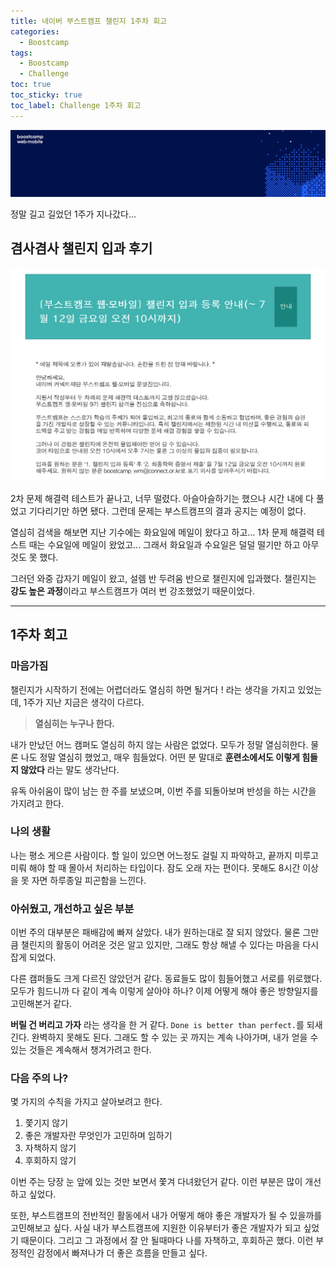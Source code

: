 ```yaml
---
title: 네이버 부스트캠프 챌린지 1주차 회고
categories:
  - Boostcamp
tags:
  - Boostcamp
  - Challenge
toc: true
toc_sticky: true
toc_label: Challenge 1주차 회고
---
```


![](https://raw.githubusercontent.com/clxxrlove/clxxrlove.github.io/master/assets/images/%E1%84%87%E1%85%AE%E1%84%89%E1%85%B3%E1%84%90%E1%85%B3%E1%84%8F%E1%85%A2%E1%86%B7%E1%84%91%E1%85%B3%E1%84%8B%E1%85%B0%E1%86%B8%E1%84%86%E1%85%A9%E1%84%87%E1%85%A1%E1%84%8B%E1%85%B5%E1%86%AF%20%E1%84%8F%E1%85%A5%E1%84%87%E1%85%A5%E1%84%8B%E1%85%AD%E1%86%BC.jpeg)

정말 길고 길었던 1주가 지나갔다...

## 겸사겸사 챌린지 입과 후기

![](https://raw.githubusercontent.com/clxxrlove/clxxrlove.github.io/master/assets/images/boostcamp_c_01_01.png)

2차 문제 해결력 테스트가 끝나고, 너무 떨렸다. 아슬아슬하기는 했으나 시간 내에 다 풀었고 기다리기만 하면 됐다. 그런데 문제는 부스트캠프의 결과 공지는 예정이 없다.

열심히 검색을 해보면 지난 기수에는 화요일에 메일이 왔다고 하고... 1차 문제 해결력 테스트 때는 수요일에 메일이 왔었고... 그래서 화요일과 수요일은 덜덜 떨기만 하고 아무것도 못 했다.

그러던 와중 갑자기 메일이 왔고, 설렘 반 두려움 반으로 챌린지에 입과했다. 챌린지는 **강도 높은 과정**이라고 부스트캠프가 여러 번 강조했었기 때문이었다.


---

## 1주차 회고

### 마음가짐

챌린지가 시작하기 전에는 어렵더라도 열심히 하면 될거다 ! 라는 생각을 가지고 있었는데, 1주가 지난 지금은 생각이 다르다.

> **열심히는 누구나 한다.**

내가 만났던 어느 캠퍼도 열심히 하지 않는 사람은 없었다. 모두가 정말 열심히한다. 물론 나도 정말 열심히 했었고, 매우 힘들었다. 어떤 분 말대로 **훈련소에서도 이렇게 힘들지 않았다** 라는 말도 생각난다.

유독 아쉬움이 많이 남는 한 주를 보냈으며, 이번 주를 되돌아보며 반성을 하는 시간을 가지려고 한다.


### 나의 생활

나는 평소 게으른 사람이다. 할 일이 있으면 어느정도 걸릴 지 파악하고, 끝까지 미루고 미뤄 해야 할 때 몰아서 처리하는 타입이다. 잠도 오래 자는 편이다. 못해도 8시간 이상을 못 자면 하루종일 피곤함을 느낀다.

### 아쉬웠고, 개선하고 싶은 부분

이번 주의 대부분은 패배감에 빠져 살았다. 내가 원하는대로 잘 되지 않았다. 물론 그만큼 챌린지의 활동이 어려운 것은 알고 있지만, 그래도 항상 해낼 수 있다는 마음을 다시 잡게 되었다.

다른 캠퍼들도 크게 다르진 않았던거 같다. 동료들도 많이 힘들어했고 서로를 위로했다. 모두가 힘드니까 다 같이 계속 이렇게 살아야 하나? 이제 어떻게 해야 좋은 방향일지를 고민해본거 같다.

**버릴 건 버리고 가자** 라는 생각을 한 거 같다. `Done is better than perfect.`를 되새긴다. 완벽하지 못해도 된다. 그래도 할 수 있는 곳 까지는 계속 나아가며, 내가 얻을 수 있는 것들은 계속해서 챙겨가려고 한다.

### 다음 주의 나?

몇 가지의 수칙을 가지고 살아보려고 한다.

1. 쫓기지 않기
2. 좋은 개발자란 무엇인가 고민하며 임하기
3. 자책하지 않기
4. 후회하지 않기

이번 주는 당장 눈 앞에 있는 것만 보면서 쫓겨 다녀왔던거 같다. 이런 부분은 많이 개선하고 싶었다.

또한, 부스트캠프의 전반적인 활동에서 내가 어떻게 해야 좋은 개발자가 될 수 있을까를 고민해보고 싶다. 사실 내가 부스트캠프에 지원한 이유부터가 좋은 개발자가 되고 싶었기 때문이다. 그리고 그 과정에서 잘 안 될때마다 나를 자책하고, 후회하곤 했다. 이런 부정적인 감정에서 빠져나가 더 좋은 흐름을 만들고 싶다.
